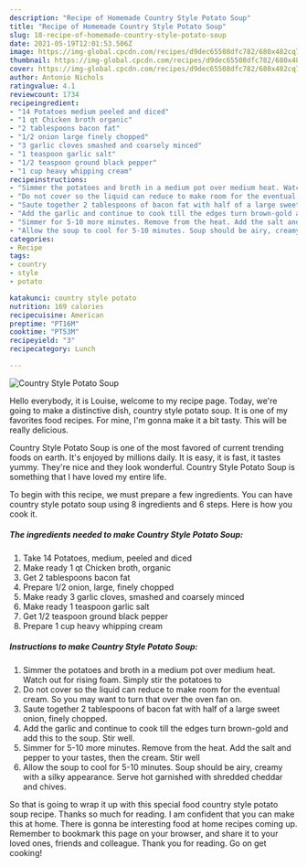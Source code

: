 ```yaml
---
description: "Recipe of Homemade Country Style Potato Soup"
title: "Recipe of Homemade Country Style Potato Soup"
slug: 18-recipe-of-homemade-country-style-potato-soup
date: 2021-05-19T12:01:53.506Z
image: https://img-global.cpcdn.com/recipes/d9dec65508dfc782/680x482cq70/country-style-potato-soup-recipe-main-photo.jpg
thumbnail: https://img-global.cpcdn.com/recipes/d9dec65508dfc782/680x482cq70/country-style-potato-soup-recipe-main-photo.jpg
cover: https://img-global.cpcdn.com/recipes/d9dec65508dfc782/680x482cq70/country-style-potato-soup-recipe-main-photo.jpg
author: Antonio Nichols
ratingvalue: 4.1
reviewcount: 1734
recipeingredient:
- "14 Potatoes medium peeled and diced"
- "1 qt Chicken broth organic"
- "2 tablespoons bacon fat"
- "1/2 onion large finely chopped"
- "3 garlic cloves smashed and coarsely minced"
- "1 teaspoon garlic salt"
- "1/2 teaspoon ground black pepper"
- "1 cup heavy whipping cream"
recipeinstructions:
- "Simmer the potatoes and broth in a medium pot over medium heat. Watch out for rising foam. Simply stir the potatoes to"
- "Do not cover so the liquid can reduce to make room for the eventual cream. So you may want to turn that over the oven fan on."
- "Saute together 2 tablespoons of bacon fat with half of a large sweet onion, finely chopped."
- "Add the garlic and continue to cook till the edges turn brown-gold and add this to the soup. Stir well."
- "Simmer for 5-10 more minutes. Remove from the heat. Add the salt and pepper to your tastes, then the cream. Stir well"
- "Allow the soup to cool for 5-10 minutes. Soup should be airy, creamy with a silky appearance. Serve hot garnished with shredded cheddar and chives."
categories:
- Recipe
tags:
- country
- style
- potato

katakunci: country style potato 
nutrition: 169 calories
recipecuisine: American
preptime: "PT16M"
cooktime: "PT53M"
recipeyield: "3"
recipecategory: Lunch

---
```



![Country Style Potato Soup](https://img-global.cpcdn.com/recipes/d9dec65508dfc782/680x482cq70/country-style-potato-soup-recipe-main-photo.jpg)

Hello everybody, it is Louise, welcome to my recipe page. Today, we're going to make a distinctive dish, country style potato soup. It is one of my favorites food recipes. For mine, I'm gonna make it a bit tasty. This will be really delicious.

Country Style Potato Soup is one of the most favored of current trending foods on earth. It's enjoyed by millions daily. It is easy, it is fast, it tastes yummy. They're nice and they look wonderful. Country Style Potato Soup is something that I have loved my entire life.




To begin with this recipe, we must prepare a few ingredients. You can have country style potato soup using 8 ingredients and 6 steps. Here is how you cook it.

<!--inarticleads1-->

##### The ingredients needed to make Country Style Potato Soup:

1. Take 14 Potatoes, medium, peeled and diced
1. Make ready 1 qt Chicken broth, organic
1. Get 2 tablespoons bacon fat
1. Prepare 1/2 onion, large, finely chopped
1. Make ready 3 garlic cloves, smashed and coarsely minced
1. Make ready 1 teaspoon garlic salt
1. Get 1/2 teaspoon ground black pepper
1. Prepare 1 cup heavy whipping cream




<!--inarticleads2-->

##### Instructions to make Country Style Potato Soup:

1. Simmer the potatoes and broth in a medium pot over medium heat. Watch out for rising foam. Simply stir the potatoes to
1. Do not cover so the liquid can reduce to make room for the eventual cream. So you may want to turn that over the oven fan on.
1. Saute together 2 tablespoons of bacon fat with half of a large sweet onion, finely chopped.
1. Add the garlic and continue to cook till the edges turn brown-gold and add this to the soup. Stir well.
1. Simmer for 5-10 more minutes. Remove from the heat. Add the salt and pepper to your tastes, then the cream. Stir well
1. Allow the soup to cool for 5-10 minutes. Soup should be airy, creamy with a silky appearance. Serve hot garnished with shredded cheddar and chives.




So that is going to wrap it up with this special food country style potato soup recipe. Thanks so much for reading. I am confident that you can make this at home. There is gonna be interesting food at home recipes coming up. Remember to bookmark this page on your browser, and share it to your loved ones, friends and colleague. Thank you for reading. Go on get cooking!
